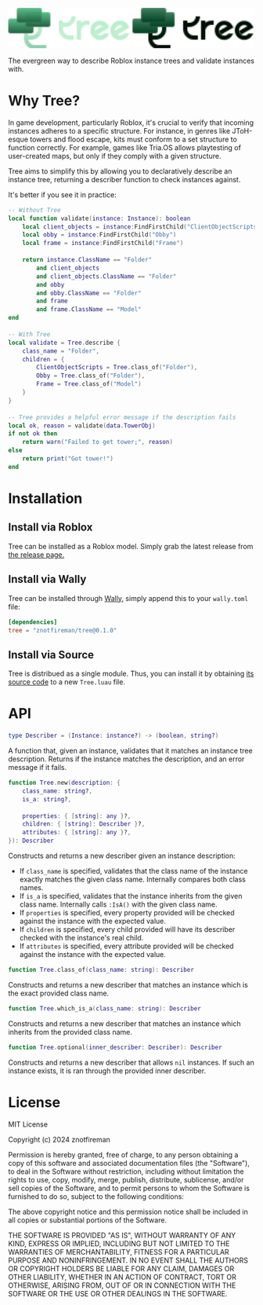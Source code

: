 <img
    src="./gh-assets/wordmark-dark.svg#gh-dark-mode-only"
    alt="Tree"
    width="250">
<img
    src="./gh-assets/wordmark-light.svg#gh-light-mode-only"
    alt="Tree"
    width="250">

The evergreen way to describe Roblox instance trees and validate instances with.

# Why Tree?

In game development, particularly Roblox, it's crucial to verify that incoming
instances adheres to a specific structure. For instance, in genres like
JToH-esque towers and flood escape, kits must conform to a set structure to
function correctly. For example, games like Tria.OS allows playtesting of
user-created maps, but only if they comply with a given structure.

Tree aims to simplify this by allowing you to declaratively describe an instance
tree, returning a describer function to check instances against.

It's better if you see it in practice:

```lua
-- Without Tree
local function validate(instance: Instance): boolean
    local client_objects = instance:FindFirstChild("ClientObjectScripts")
    local obby = instance:FindFirstChild("Obby")
    local frame = instance:FindFirstChild("Frame")

    return instance.ClassName == "Folder"
        and client_objects
        and client_objects.ClassName == "Folder"
        and obby
        and obby.ClassName == "Folder"
        and frame
        and frame.ClassName == "Model"
end

-- With Tree
local validate = Tree.describe {
    class_name = "Folder",
    children = {
        ClientObjectScripts = Tree.class_of("Folder"),
        Obby = Tree.class_of("Folder"),
        Frame = Tree.class_of("Model")
    }
}

-- Tree provides a helpful error message if the description fails
local ok, reason = validate(data.TowerObj)
if not ok then
    return warn("Failed to get tower;", reason)
else
    return print("Got tower!")
end
```

# Installation

## Install via Roblox

Tree can be installed as a Roblox model. Simply grab the latest release from
[the release page.](https://github.com/znotfireman/Tree/releases)

## Install via Wally

Tree can be installed through [Wally](https://wally.run/), simply append this to
your `wally.toml` file:

```toml
[dependencies]
tree = "znotfireman/tree@0.1.0"
```

## Install via Source

Tree is distribued as a single module. Thus, you can install it by obtaining
[its source code](https://raw.githubusercontent.com/znotfireman/Tree/main/lib/Tree.luau)
to a new `Tree.luau` file.

# API

```lua
type Describer = (Instance: instance?) -> (boolean, string?)
```

A function that, given an instance, validates that it matches an instance tree
description. Returns if the instance matches the description, and an error
message if it fails.

```lua
function Tree.new(description: {
    class_name: string?,
    is_a: string?,

    properties: { [string]: any }?,
    children: { [string]: Describer }?,
    attributes: { [string]: any }?,
}): Describer
```

Constructs and returns a new describer given an instance description:

- If `class_name` is specified, validates that the class name of the instance
  exactly matches the given class name. Internally compares both class names.
- If `is_a` is specified, validates that the instance inherits from the given
  class name. Internally calls `:IsA()` with the given class name.
- If `properties` is specified, every property provided will be checked against
  the instance with the expected value.
- If `children` is specified, every child provided will have its describer
  checked with the instance's real child.
- If `attributes` is specified, every attribute provided will be checked against
  the instance with the expected value.

```lua
function Tree.class_of(class_name: string): Describer
```

Constructs and returns a new describer that matches an instance which is the
exact provided class name.

```lua
function Tree.which_is_a(class_name: string): Describer
```

Constructs and returns a new describer that matches an instance which inherits
from the provided class name.

```lua
function Tree.optional(inner_describer: Describer): Describer
```

Constructs and returns a new describer that allows `nil` instances. If such an
instance exists, it is ran through the provided inner describer.

# License

MIT License

Copyright (c) 2024 znotfireman

Permission is hereby granted, free of charge, to any person obtaining a copy
of this software and associated documentation files (the "Software"), to deal
in the Software without restriction, including without limitation the rights
to use, copy, modify, merge, publish, distribute, sublicense, and/or sell
copies of the Software, and to permit persons to whom the Software is
furnished to do so, subject to the following conditions:

The above copyright notice and this permission notice shall be included in all
copies or substantial portions of the Software.

THE SOFTWARE IS PROVIDED "AS IS", WITHOUT WARRANTY OF ANY KIND, EXPRESS OR
IMPLIED, INCLUDING BUT NOT LIMITED TO THE WARRANTIES OF MERCHANTABILITY,
FITNESS FOR A PARTICULAR PURPOSE AND NONINFRINGEMENT. IN NO EVENT SHALL THE
AUTHORS OR COPYRIGHT HOLDERS BE LIABLE FOR ANY CLAIM, DAMAGES OR OTHER
LIABILITY, WHETHER IN AN ACTION OF CONTRACT, TORT OR OTHERWISE, ARISING FROM,
OUT OF OR IN CONNECTION WITH THE SOFTWARE OR THE USE OR OTHER DEALINGS IN THE
SOFTWARE.
